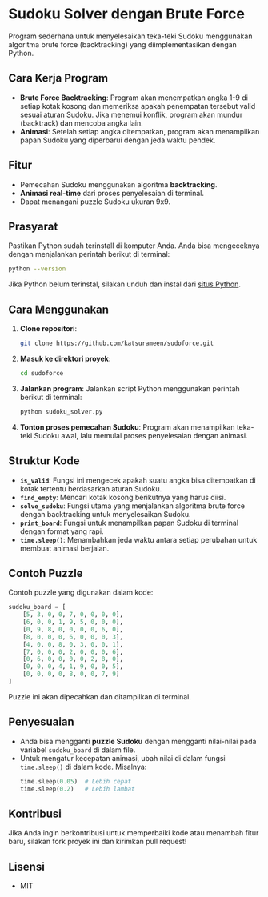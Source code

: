 # Sudoku Solver dengan Brute Force

Program sederhana untuk menyelesaikan teka-teki Sudoku menggunakan algoritma brute force (backtracking) yang diimplementasikan dengan Python.

## Cara Kerja Program

- **Brute Force Backtracking**: Program akan menempatkan angka 1-9 di setiap kotak kosong dan memeriksa apakah penempatan tersebut valid sesuai aturan Sudoku. Jika menemui konflik, program akan mundur (backtrack) dan mencoba angka lain.
- **Animasi**: Setelah setiap angka ditempatkan, program akan menampilkan papan Sudoku yang diperbarui dengan jeda waktu pendek.

## Fitur

- Pemecahan Sudoku menggunakan algoritma **backtracking**.
- **Animasi real-time** dari proses penyelesaian di terminal.
- Dapat menangani puzzle Sudoku ukuran 9x9.

## Prasyarat

Pastikan Python sudah terinstall di komputer Anda. Anda bisa mengeceknya dengan menjalankan perintah berikut di terminal:

```bash
python --version
```

Jika Python belum terinstal, silakan unduh dan instal dari [situs Python](https://www.python.org/).

## Cara Menggunakan

1. **Clone repositori**:

   ```bash
   git clone https://github.com/katsurameen/sudoforce.git
   ```

2. **Masuk ke direktori proyek**:

   ```bash
   cd sudoforce
   ```

3. **Jalankan program**:
   Jalankan script Python menggunakan perintah berikut di terminal:

   ```bash
   python sudoku_solver.py
   ```

4. **Tonton proses pemecahan Sudoku**:
   Program akan menampilkan teka-teki Sudoku awal, lalu memulai proses penyelesaian dengan animasi.

## Struktur Kode

- **`is_valid`**: Fungsi ini mengecek apakah suatu angka bisa ditempatkan di kotak tertentu berdasarkan aturan Sudoku.
- **`find_empty`**: Mencari kotak kosong berikutnya yang harus diisi.
- **`solve_sudoku`**: Fungsi utama yang menjalankan algoritma brute force dengan backtracking untuk menyelesaikan Sudoku.
- **`print_board`**: Fungsi untuk menampilkan papan Sudoku di terminal dengan format yang rapi.
- **`time.sleep()`**: Menambahkan jeda waktu antara setiap perubahan untuk membuat animasi berjalan.

## Contoh Puzzle

Contoh puzzle yang digunakan dalam kode:

```python
sudoku_board = [
    [5, 3, 0, 0, 7, 0, 0, 0, 0],
    [6, 0, 0, 1, 9, 5, 0, 0, 0],
    [0, 9, 8, 0, 0, 0, 0, 6, 0],
    [8, 0, 0, 0, 6, 0, 0, 0, 3],
    [4, 0, 0, 8, 0, 3, 0, 0, 1],
    [7, 0, 0, 0, 2, 0, 0, 0, 6],
    [0, 6, 0, 0, 0, 0, 2, 8, 0],
    [0, 0, 0, 4, 1, 9, 0, 0, 5],
    [0, 0, 0, 0, 8, 0, 0, 7, 9]
]
```

Puzzle ini akan dipecahkan dan ditampilkan di terminal.

## Penyesuaian

- Anda bisa mengganti **puzzle Sudoku** dengan mengganti nilai-nilai pada variabel `sudoku_board` di dalam file.
- Untuk mengatur kecepatan animasi, ubah nilai di dalam fungsi `time.sleep()` di dalam kode. Misalnya:
  ```python
  time.sleep(0.05)  # Lebih cepat
  time.sleep(0.2)   # Lebih lambat
  ```

## Kontribusi

Jika Anda ingin berkontribusi untuk memperbaiki kode atau menambah fitur baru, silakan fork proyek ini dan kirimkan pull request!

## Lisensi

- MIT

